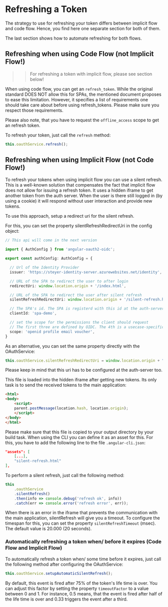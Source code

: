 # Refreshing a Token 

The strategy to use for refreshing your token differs between implicit flow and code flow. Hence, you find here one separate section for both of them.

The last section shows how to automate refreshing for both flows.

## Refreshing when using Code Flow (not Implicit Flow!)

>> For refreshing a token with implicit flow, please see section below!

When using code flow, you can get an ``refresh_token``. While the original standard DOES NOT allow this for SPAs, the mentioned document proposes to ease this limitation. However, it specifies a list of requirements one should take care about before using refresh_tokens. Please make sure you respect those requirements.

Please also note, that you have to request the ``offline_access`` scope to get an refresh token.

To refresh your token, just call the ``refresh`` method:

```typescript
this.oauthService.refresh();
```


## Refreshing when using Implicit Flow (not Code Flow!)

To refresh your tokens when using implicit flow you can use a silent refresh. This is a well-known solution that compensates the fact that implicit flow does not allow for issuing a refresh token. It uses a hidden iframe to get another token from the auth server. When the user is there still logged in (by using a cookie) it will respond without user interaction and provide new tokens.

To use this approach, setup a redirect uri for the silent refresh.

For this, you can set the property silentRefreshRedirectUri in the config object:

```TypeScript
// This api will come in the next version

import { AuthConfig } from 'angular-oauth2-oidc';

export const authConfig: AuthConfig = {

  // Url of the Identity Provider
  issuer: 'https://steyer-identity-server.azurewebsites.net/identity',

  // URL of the SPA to redirect the user to after login
  redirectUri: window.location.origin + '/index.html',

  // URL of the SPA to redirect the user after silent refresh
  silentRefreshRedirectUri: window.location.origin + '/silent-refresh.html',

  // The SPA's id. The SPA is registerd with this id at the auth-server
  clientId: 'spa-demo',

  // set the scope for the permissions the client should request
  // The first three are defined by OIDC. The 4th is a usecase-specific one
  scope: 'openid profile email voucher',
}
```

As an alternative, you can set the same property directly with the OAuthService:

```TypeScript
this.oauthService.silentRefreshRedirectUri = window.location.origin + "/silent-refresh.html";
```

Please keep in mind that this uri has to be configured at the auth-server too.

This file is loaded into the hidden iframe after getting new tokens. Its only task is to send the received tokens to the main application:

```HTML
<html>
<body>
    <script>
    parent.postMessage(location.hash, location.origin);
    </script>
</body>
</html>
```

Please make sure that this file is copied to your output directory by your build task. When using the CLI you can define it as an asset for this. For this, you have to add the following line to the file ``.angular-cli.json``:

```JSON
"assets": [
    [...],
    "silent-refresh.html"
],
```

To perform a silent refresh, just call the following method:

```TypeScript
this
    .oauthService
    .silentRefresh()
    .then(info => console.debug('refresh ok', info))
    .catch(err => console.error('refresh error', err));
```

When there is an error in the iframe that prevents the communication with the main application, silentRefresh will give you a timeout. To configure the timespan for this, you can set the property ``silentRefreshTimeout`` (msec). The default value is 20.000 (20 seconds).

### Automatically refreshing a token when/ before it expires (Code Flow and Implicit Flow)


To automatically refresh a token when/ some time before it expires, just call the following method after configuring the OAuthService:

```TypeScript
this.oauthService.setupAutomaticSilentRefresh();
```

By default, this event is fired after 75% of the token's life time is over. You can adjust this factor by setting the property ``timeoutFactor`` to a value between 0 and 1. For instance, 0.5 means, that the event is fired after half of the life time is over and 0.33 triggers the event after a third.
